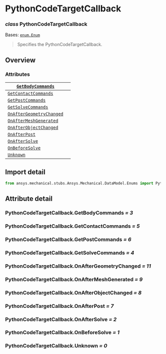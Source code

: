 <a id="pythoncodetargetcallback"></a>

# PythonCodeTargetCallback

<a id="PythonCodeTargetCallback"></a>

### *class* PythonCodeTargetCallback

Bases: [`enum.Enum`](https://docs.python.org/3/library/enum.html#enum.Enum)

> Specifies the PythonCodeTargetCallback.

> <!-- !! processed by numpydoc !! -->

<a id="overview"></a>

## Overview

### Attributes

| [`GetBodyCommands`](#PythonCodeTargetCallback.GetBodyCommands)               |    |
|------------------------------------------------------------------------------|----|
| [`GetContactCommands`](#PythonCodeTargetCallback.GetContactCommands)         |    |
| [`GetPostCommands`](#PythonCodeTargetCallback.GetPostCommands)               |    |
| [`GetSolveCommands`](#PythonCodeTargetCallback.GetSolveCommands)             |    |
| [`OnAfterGeometryChanged`](#PythonCodeTargetCallback.OnAfterGeometryChanged) |    |
| [`OnAfterMeshGenerated`](#PythonCodeTargetCallback.OnAfterMeshGenerated)     |    |
| [`OnAfterObjectChanged`](#PythonCodeTargetCallback.OnAfterObjectChanged)     |    |
| [`OnAfterPost`](#PythonCodeTargetCallback.OnAfterPost)                       |    |
| [`OnAfterSolve`](#PythonCodeTargetCallback.OnAfterSolve)                     |    |
| [`OnBeforeSolve`](#PythonCodeTargetCallback.OnBeforeSolve)                   |    |
| [`Unknown`](#PythonCodeTargetCallback.Unknown)                               |    |

<a id="import-detail"></a>

## Import detail

```python
from ansys.mechanical.stubs.Ansys.Mechanical.DataModel.Enums import PythonCodeTargetCallback
```

<a id="attribute-detail"></a>

## Attribute detail

<a id="PythonCodeTargetCallback.GetBodyCommands"></a>

### PythonCodeTargetCallback.GetBodyCommands *= 3*

<a id="PythonCodeTargetCallback.GetContactCommands"></a>

### PythonCodeTargetCallback.GetContactCommands *= 5*

<a id="PythonCodeTargetCallback.GetPostCommands"></a>

### PythonCodeTargetCallback.GetPostCommands *= 6*

<a id="PythonCodeTargetCallback.GetSolveCommands"></a>

### PythonCodeTargetCallback.GetSolveCommands *= 4*

<a id="PythonCodeTargetCallback.OnAfterGeometryChanged"></a>

### PythonCodeTargetCallback.OnAfterGeometryChanged *= 11*

<a id="PythonCodeTargetCallback.OnAfterMeshGenerated"></a>

### PythonCodeTargetCallback.OnAfterMeshGenerated *= 9*

<a id="PythonCodeTargetCallback.OnAfterObjectChanged"></a>

### PythonCodeTargetCallback.OnAfterObjectChanged *= 8*

<a id="PythonCodeTargetCallback.OnAfterPost"></a>

### PythonCodeTargetCallback.OnAfterPost *= 7*

<a id="PythonCodeTargetCallback.OnAfterSolve"></a>

### PythonCodeTargetCallback.OnAfterSolve *= 2*

<a id="PythonCodeTargetCallback.OnBeforeSolve"></a>

### PythonCodeTargetCallback.OnBeforeSolve *= 1*

<a id="PythonCodeTargetCallback.Unknown"></a>

### PythonCodeTargetCallback.Unknown *= 0*
